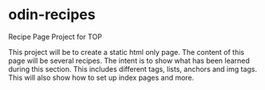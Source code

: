 # odin-recipes
Recipe Page Project for TOP

This project will be to create a static html only page. The content of this page will be several recipes. The intent is to show what has been learned during this section. This includes different tags, lists, anchors and img tags. This will also show how to set up index pages and more. 